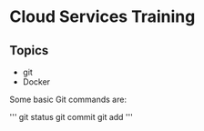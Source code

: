 # Cloud Services Training

## Topics
- git
- Docker

Some basic Git commands are:

'''
git status
git commit
git add
'''
